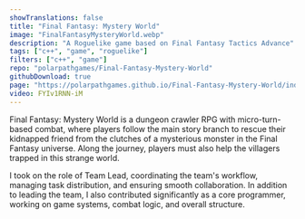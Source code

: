 ```yaml
---
showTranslations: false
title: "Final Fantasy: Mystery World"
image: "FinalFantasyMysteryWorld.webp"
description: "A Roguelike game based on Final Fantasy Tactics Advance"
tags: ["c++", "game", "roguelike"]
filters: ["c++", "game"]
repo: "polarpathgames/Final-Fantasy-Mystery-World"
githubDownload: true
page: "https://polarpathgames.github.io/Final-Fantasy-Mystery-World/index.html"
video: FYIv1RNN-iM
---
```

Final Fantasy: Mystery World is a dungeon crawler RPG with micro-turn-based combat, where players follow the main story branch to rescue their kidnapped friend from the clutches of a mysterious monster in the Final Fantasy universe. Along the journey, players must also help the villagers trapped in this strange world.

I took on the role of Team Lead, coordinating the team's workflow, managing task distribution, and ensuring smooth collaboration. In addition to leading the team, I also contributed significantly as a core programmer, working on game systems, combat logic, and overall structure.